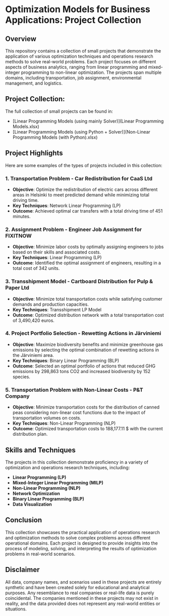# Optimization Models for Business Applications: Project Collection

## Overview

This repository contains a collection of small projects that demonstrate the application of various optimization techniques and operations research methods to solve real-world problems. Each project focuses on different aspects of business analytics, ranging from linear programming and mixed-integer programming to non-linear optimization. The projects span multiple domains, including transportation, job assignment, environmental management, and logistics.

## Project Collection:

The full collection of small projects can be found in:
- [Linear Programming Models (using mainly Solver)](Linear Programming Models.xlsx)
- [Linear Programming Models (using Python + Solver)](Non-Linear Programming Models (with Python).xlsx)

## Project Highlights

Here are some examples of the types of projects included in this collection:

### 1. **Transportation Problem - Car Redistribution for CaaS Ltd**
   - **Objective**: Optimize the redistribution of electric cars across different areas in Helsinki to meet predicted demand while minimizing total driving time.
   - **Key Techniques**: Network Linear Programming (LP)
   - **Outcome**: Achieved optimal car transfers with a total driving time of 451 minutes.

### 2. **Assignment Problem - Engineer Job Assignment for FIXITNOW**
   - **Objective**: Minimize labor costs by optimally assigning engineers to jobs based on their skills and associated costs.
   - **Key Techniques**: Linear Programming (LP)
   - **Outcome**: Identified the optimal assignment of engineers, resulting in a total cost of 342 units.

### 3. **Transshipment Model - Cartboard Distribution for Pulp & Paper Ltd**
   - **Objective**: Minimize total transportation costs while satisfying customer demands and production capacities.
   - **Key Techniques**: Transshipment LP Model
   - **Outcome**: Optimized distribution network with a total transportation cost of 3,490,420 euros.

### 4. **Project Portfolio Selection - Rewetting Actions in Järviniemi**
   - **Objective**: Maximize biodiversity benefits and minimize greenhouse gas emissions by selecting the optimal combination of rewetting actions in the Järviniemi area.
   - **Key Techniques**: Binary Linear Programming (BLP)
   - **Outcome**: Selected an optimal portfolio of actions that reduced GHG emissions by 298,863 tons CO2 and increased biodiversity by 152 species.

### 5. **Transportation Problem with Non-Linear Costs - P&T Company**
   - **Objective**: Minimize transportation costs for the distribution of canned peas considering non-linear cost functions due to the impact of transportation volumes on costs.
   - **Key Techniques**: Non-Linear Programming (NLP)
   - **Outcome**: Optimized transportation costs to 188,177.11 $ with the current distribution plan.

## Skills and Techniques

The projects in this collection demonstrate proficiency in a variety of optimization and operations research techniques, including:

- **Linear Programming (LP)**
- **Mixed-Integer Linear Programming (MILP)**
- **Non-Linear Programming (NLP)**
- **Network Optimization**
- **Binary Linear Programming (BLP)**
- **Data Visualization**

## Conclusion

This collection showcases the practical application of operations research and optimization methods to solve complex problems across different operational domains. Each project is designed to provide insights into the process of modeling, solving, and interpreting the results of optimization problems in real-world scenarios.

## Disclaimer

All data, company names, and scenarios used in these projects are entirely synthetic and have been created solely for educational and analytical purposes. Any resemblance to real companies or real-life data is purely coincidental. The companies mentioned in these projects may not exist in reality, and the data provided does not represent any real-world entities or situations.


